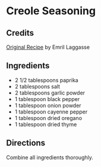 # Creole Seasoning 

## Credits

[Original Recipe](http://www.foodtv.com/recipes/re-c1/0,1724,6685,00.html "http://www.foodtv.com/recipes/re-c1/0,1724,6685,00.html") by Emril Laggasse

## Ingredients

- 2 1/2 tablespoons paprika 
- 2 tablespoons salt 
- 2 tablespoons garlic powder 
- 1 tablespoon black pepper 
- 1 tablespoon onion powder 
- 1 tablespoon cayenne pepper 
- 1 tablespoon dried oregano 
- 1 tablespoon dried thyme

## Directions

Combine all ingredients thoroughly.


